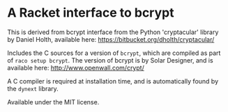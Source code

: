 A Racket interface to bcrypt
===============================

This is derived from bcrypt interface from the Python 'cryptacular'
library by Daniel Holth, available here: https://bitbucket.org/dholth/cryptacular/

Includes the C sources for a version of `bcrypt`, which are compiled
as part of `raco setup bcrypt`. The version of bcrypt is by Solar Designer,
and is available here: http://www.openwall.com/crypt/

A C compiler is required at installation time, and is automatically found
by the `dynext` library.

Available under the MIT license.

